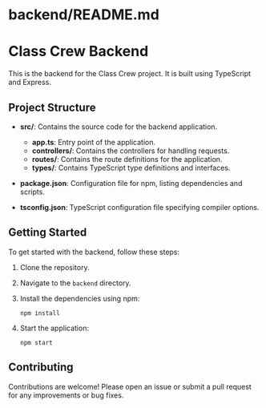 # backend/README.md

# Class Crew Backend

This is the backend for the Class Crew project. It is built using TypeScript and Express.

## Project Structure

- **src/**: Contains the source code for the backend application.
  - **app.ts**: Entry point of the application.
  - **controllers/**: Contains the controllers for handling requests.
  - **routes/**: Contains the route definitions for the application.
  - **types/**: Contains TypeScript type definitions and interfaces.
  
- **package.json**: Configuration file for npm, listing dependencies and scripts.
- **tsconfig.json**: TypeScript configuration file specifying compiler options.

## Getting Started

To get started with the backend, follow these steps:

1. Clone the repository.
2. Navigate to the `backend` directory.
3. Install the dependencies using npm:

   ```
   npm install
   ```

4. Start the application:

   ```
   npm start
   ```

## Contributing

Contributions are welcome! Please open an issue or submit a pull request for any improvements or bug fixes.